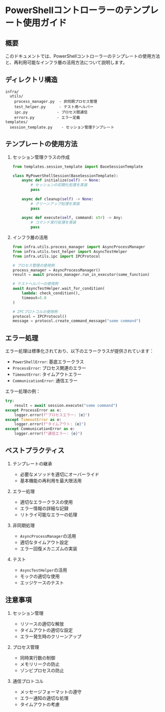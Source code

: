 # PowerShellコントローラーのテンプレート使用ガイド

## 概要

このドキュメントでは、PowerShellコントローラーのテンプレートの使用方法と、再利用可能なインフラ層の活用方法について説明します。

## ディレクトリ構造

```
infra/
  utils/
    process_manager.py  - 非同期プロセス管理
    test_helper.py      - テスト用ヘルパー
    ipc.py             - プロセス間通信
    errors.py          - エラー定義
templates/
  session_template.py    - セッション管理テンプレート
```

## テンプレートの使用方法

1. セッション管理クラスの作成
   ```python
   from templates.session_template import BaseSessionTemplate
   
   class MyPowerShellSession(BaseSessionTemplate):
       async def initialize(self) -> None:
           # セッションの初期化処理を実装
           pass
           
       async def cleanup(self) -> None:
           # クリーンアップ処理を実装
           pass
           
       async def execute(self, command: str) -> Any:
           # コマンド実行処理を実装
           pass
   ```

2. インフラ層の活用
   ```python
   from infra.utils.process_manager import AsyncProcessManager
   from infra.utils.test_helper import AsyncTestHelper
   from infra.utils.ipc import IPCProtocol
   
   # プロセス管理の使用例
   process_manager = AsyncProcessManager()
   result = await process_manager.run_in_executor(some_function)
   
   # テストヘルパーの使用例
   await AsyncTestHelper.wait_for_condition(
       lambda: check_condition(),
       timeout=5.0
   )
   
   # IPCプロトコルの使用例
   protocol = IPCProtocol()
   message = protocol.create_command_message("some command")
   ```

## エラー処理

エラー処理は標準化されており、以下のエラークラスが提供されています：

- `PowerShellError`: 基底エラークラス
- `ProcessError`: プロセス関連のエラー
- `TimeoutError`: タイムアウトエラー
- `CommunicationError`: 通信エラー

エラー処理の例：
```python
try:
    result = await session.execute("some command")
except ProcessError as e:
    logger.error(f"プロセスエラー: {e}")
except TimeoutError as e:
    logger.error(f"タイムアウト: {e}")
except CommunicationError as e:
    logger.error(f"通信エラー: {e}")
```

## ベストプラクティス

1. テンプレートの継承
   - 必要なメソッドを適切にオーバーライド
   - 基本機能の再利用を最大限活用

2. エラー処理
   - 適切なエラークラスの使用
   - エラー情報の詳細な記録
   - リトライ可能なエラーの処理

3. 非同期処理
   - `AsyncProcessManager`の活用
   - 適切なタイムアウト設定
   - エラー回復メカニズムの実装

4. テスト
   - `AsyncTestHelper`の活用
   - モックの適切な使用
   - エッジケースのテスト

## 注意事項

1. セッション管理
   - リソースの適切な解放
   - タイムアウトの適切な設定
   - エラー発生時のクリーンアップ

2. プロセス管理
   - 同時実行数の制御
   - メモリリークの防止
   - ゾンビプロセスの防止

3. 通信プロトコル
   - メッセージフォーマットの遵守
   - エラー通知の適切な処理
   - タイムアウトの考慮 